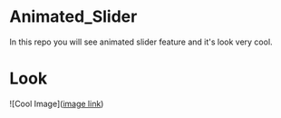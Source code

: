 # Animated_Slider
In this repo you will see animated slider feature and it's look very cool. 

# Look
![Cool Image]([image link](https://i.ibb.co/5MgSC1s/Screenshot-2023-06-06-at-6-01-54-PM.png"))
